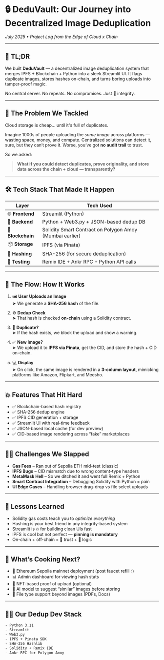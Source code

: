 # 🔒 DeduVault: Our Journey into Decentralized Image Deduplication

*July 2025 • Project Log from the Edge of Cloud x Chain*

---

## 🚀 TL;DR

We built **DeduVault** — a decentralized image deduplication system that merges IPFS + Blockchain + Python into a sleek Streamlit UI. It flags duplicate images, stores hashes on-chain, and turns boring uploads into tamper-proof magic.

No central server. No repeats. No compromises. Just 🔐 integrity.

---

## 🧠 The Problem We Tackled

Cloud storage is cheap... until it's full of duplicates.

Imagine 1000s of people uploading the *same image* across platforms — wasting space, money, and compute. Centralized solutions can detect it, sure, but they can’t prove it. Worse, you’ve got **no audit trail** to trust.

So we asked:

> **What if you could detect duplicates, prove originality, and store data across the chain + cloud — transparently?**

---

## 🛠️ Tech Stack That Made It Happen

| Layer             | Tech Used                                                   |
|------------------|-------------------------------------------------------------|
| 🌐 **Frontend**     | Streamlit (Python)                                          |
| 🧠 **Backend**      | Python + Web3.py + JSON-based dedup DB                      |
| 🔗 **Blockchain**   | Solidity Smart Contract on Polygon Amoy (Mumbai earlier)    |
| 📦 **Storage**      | IPFS (via Pinata)                                           |
| 🧮 **Hashing**      | SHA-256 (for secure deduplication)                          |
| 🧪 **Testing**      | Remix IDE + Ankr RPC + Python API calls                     |

---

## 🔄 The Flow: How It Works

1. 🖼️ **User Uploads an Image**  
   ➤ We generate a **SHA-256 hash** of the file.

2. ⚙️ **Dedup Check**  
   ➤ That hash is checked **on-chain** using a Solidity contract.

3. 🚫 **Duplicate?**  
   ➤ If the hash exists, we block the upload and show a warning.

4. ✅ **New Image?**  
   ➤ We upload it to **IPFS via Pinata**, get the CID, and store the hash + CID on-chain.

5. 💻 **Display**  
   ➤ On click, the same image is rendered in a **3-column layout**, mimicking platforms like Amazon, Flipkart, and Meesho.

---

## 💥 Features That Hit Hard

- ✅ Blockchain-based hash registry  
- ✅ SHA-256 dedup engine  
- ✅ IPFS CID generation + storage  
- ✅ Streamlit UI with real-time feedback  
- ✅ JSON-based local cache (for dev preview)  
- ✅ CID-based image rendering across “fake” marketplaces

---

## 😵‍💫 Challenges We Slapped

- **Gas Fees** – Ran out of Sepolia ETH mid-test (classic)
- **IPFS Bugs** – CID mismatch due to wrong content-type headers
- **MetaMask Hell** – So we ditched it and went full Remix + Python
- **Smart Contract Integration** – Debugging Solidity with Python = pain
- **UI Edge Cases** – Handling browser drag-drop vs file select uploads

---

## 🧠 Lessons Learned

- Solidity gas costs teach you to *optimize everything*  
- Hashing is your best friend in any integrity-based system  
- Streamlit is 🔥 for building clean UIs fast  
- IPFS is cool but not perfect — **pinning is mandatory**
- On-chain + off-chain = 🔐 trust + 🧠 logic

---

## 🚧 What’s Cooking Next?

- 🔗 Ethereum Sepolia mainnet deployment (post faucet refill 💧)  
- 📊 Admin dashboard for viewing hash stats  
- 🧾 NFT-based proof of upload (optional)  
- 🧠 AI model to suggest “similar” images before storing  
- 📂 File type support beyond images (PDFs, Docs)

---

## 👨‍🚀 Our Dedup Dev Stack

```bash
- Python 3.11
- Streamlit
- Web3.py
- IPFS + Pinata SDK
- SHA-256 Hashlib
- Solidity + Remix IDE
- Ankr RPC for Polygon Amoy
